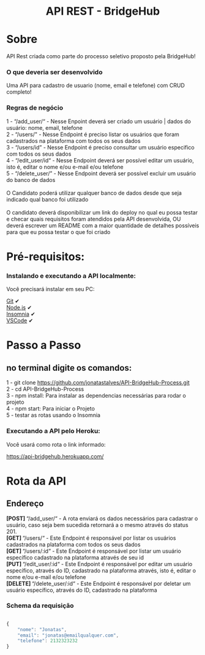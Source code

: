 <p align="center">
  <h1 align="center">API REST - BridgeHub</h1>
</p>  


# Sobre

API Rest criada como parte do processo seletivo proposto pela BridgeHub!

### O que deveria ser desenvolvido

Uma API para cadastro de usuario (nome, email e telefone) com CRUD completo!

### Regras de negócio

1 - “/add_user/“ - Nesse Enpoint deverá ser criado um usuário | dados do usuário: nome, email, telefone<br>
2 - “/users/" - Nesse Endpoint é preciso listar os usuários que foram cadastrados na plataforma com todos os seus dados<br>
3 - “/users/id” - Nesse Endpoint é preciso consultar um usuário especifico com todos os seus dados<br>
4 - “/edit_user/id“ - Nesse Endpoint deverá ser possível editar um usuário, isto é, editar o nome e/ou e-mail e/ou telefone<br>
5 - “/delete_user/” - Nesse Endpoint deverá ser possível excluir um usuário do banco de dados<br>
<br>
O Candidato poderá utilizar qualquer banco de dados desde que seja indicado qual banco foi utilizado<br>
<br>
O candidato deverá disponibilizar um link do deploy no qual eu possa testar e checar quais requisitos foram atendidos pela API desenvolvida, OU deverá escrever um README com a maior quantidade de detalhes possíveis para que eu possa testar o que foi criado<br>

# Pré-requisitos:

### Instalando e executando a API localmente:

Você precisará instalar em seu PC: <br>

[Git](https://git-scm.com) ✔ <br>
[Node.js](https://nodejs.org/en/) ✔ <br>
[Insomnia](https://insomnia.rest/download) ✔ <br>
[VSCode](https://code.visualstudio.com/) ✔ <br>

# Passo a Passo
## no terminal digite os comandos:

1 - git clone https://github.com/jonatastalves/API-BridgeHub-Process.git<br>
2 - cd API-BridgeHub-Process<br>
3 - npm install: Para instalar as dependencias necessárias para rodar o projeto<br>
4 - npm start: Para iniciar o Projeto<br>
5 - testar as rotas usando o Insomnia<br>

### Executando a API pelo Heroku:

Você usará como rota o link informado:

https://api-bridgehub.herokuapp.com/


# Rota da API

## Endereço

<b>[POST] </b> “/add_user/“ - A rota enviará os dados necessários para cadastrar o usuário, caso seja bem sucedida retornará a o mesmo através do status 201. <br>
<b>[GET] </b> “/users/“ - Este Endpoint é responsável por listar os usuários cadastrados na plataforma com todos os seus dados <br>
<b>[GET] </b> “/users/:id“ - Este Endpoint é responsável por listar um usuário específico cadastrado na plataforma através de seu id<br>
<b>[PUT] </b> “/edit_user/:id“ - Este Endpoint é responsável por editar um usuário específico, através do ID, cadastrado na plataforma através, isto é, editar o nome e/ou e-mail e/ou telefone <br>
<b>[DELETE] </b> “/delete_user/:id“ - Este Endpoint é responsável por deletar um usuário específico, através do ID, cadastrado na plataforma<br>


### Schema da requisição 

```javascript

{
    "nome": "Jonatas",
    "email": "jonatas@emailqualquer.com",
    "telefone": 2132323232
}
```

